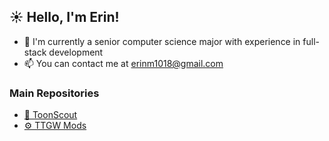 ## ☀️ Hello, I'm Erin! 
- 🌱 I'm currently a senior computer science major with experience in full-stack development
- 📫 You can contact me at erinm1018@gmail.com

### Main Repositories
- [🥇 ToonScout](https://github.com/stars/erin-miller/lists/toonscout)
- [⚙️ TTGW Mods](https://github.com/stars/erin-miller/lists/ttgw-mods)

